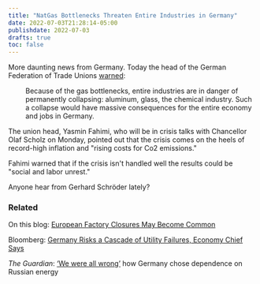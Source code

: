 ```yaml
---
title: "NatGas Bottlenecks Threaten Entire Industries in Germany"
date: 2022-07-03T21:28:14-05:00
publishdate: 2022-07-03
drafts: true
toc: false
---
```


More daunting news from Germany. Today the head of the German Federation of Trade Unions <a href="https://www.bloomberg.com/news/articles/2022-07-03/germany-s-union-head-warns-of-collapse-of-entire-industries" target="blank">warned</a>:

<div style="padding-left: 2.5em;"><p>Because of the gas bottlenecks, entire industries are in danger of permanently collapsing: aluminum, glass, the chemical industry. Such a collapse would have massive consequences for the entire economy and jobs in Germany.</p></div>

The union head, Yasmin Fahimi, who will be in crisis talks with Chancellor Olaf Scholz on Monday, pointed out that the crisis comes on the heels of record-high inflation and "rising costs for Co2 emissions."

Fahimi warned that if the crisis isn't handled well the results could be "social and labor unrest."

Anyone hear from Gerhard Schröder lately?


### Related 

On this blog: <a href="/winter-is-coming/">European Factory Closures May Become Common</a>

Bloomberg: <a href="https://www.bloomberg.com/news/articles/2022-07-02/germany-risks-a-cascade-of-utility-failures-economy-chief-says" target="blank">Germany Risks a Cascade of Utility Failures, Economy Chief Says</a>

<em>The Guardian</em>: <a href="https://www.theguardian.com/world/2022/jun/02/germany-dependence-russian-energy-gas-oil-nord-stream" target="blank">‘We were all wrong’</a> how Germany chose dependence on Russian energy
